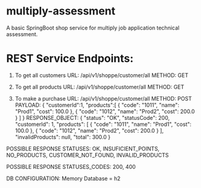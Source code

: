 # multiply-assessment
A basic SpringBoot shop service for multiply job application technical assessment.

# REST Service Endpoints:
1. To get all customers
URL: /api/v1/shoppe/customer/all
METHOD: GET

2. To get all products
URL: /api/v1/shoppe/customer/all
METHOD: GET

3. To make a purchase
URL: /api/v1/shoppe/customer/all
METHOD: POST
PAYLOAD: 
{
    "customerId":1,
    "products":[
        {
            "code": "1011",
            "name": "Prod1",
            "cost": 100.0
        },
        {
            "code": "1012",
            "name": "Prod2",
            "cost": 200.0
        }
    ]
}
RESPONSE_OBJECT:
{
    "status": "OK",
    "statusCode": 200,
    "customerId": 1,
    "products": [
        {
            "code": "1011",
            "name": "Prod1",
            "cost": 100.0
        },
        {
            "code": "1012",
            "name": "Prod2",
            "cost": 200.0
        }
    ],
    "invalidProducts": null,
    "total": 300.0
}

POSSIBLE RESPONSE STATUSES:
OK, INSUFICIENT_POINTS, NO_PRODUCTS, CUSTOMER_NOT_FOUND, INVALID_PRODUCTS

POSSIBLE RESPONSE STATUSES_CODES:
200, 400

DB CONFIGURATION:
Memory Database = h2
